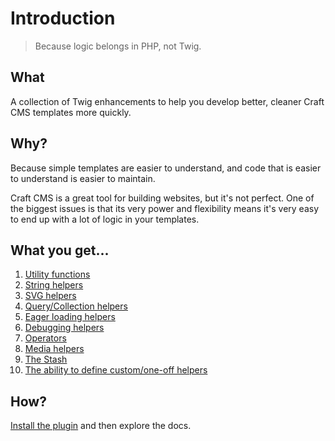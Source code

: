 # Introduction

> Because logic belongs in PHP, not Twig.

## What

A collection of Twig enhancements to help you develop better, cleaner Craft CMS templates more quickly.

## Why?

Because simple templates are easier to understand, and code that is easier to understand is easier to maintain.

Craft CMS is a great tool for building websites, but it's not perfect. One of the biggest issues is that its very 
power and flexibility means it's very easy to end up with a lot of logic in your templates.

## What you get...

1. [Utility functions](./01-utility-fns)
2. [String helpers](./01.5-string-helpers)
3. [SVG helpers](./02-svg-helpers)
4. [Query/Collection helpers](./03-query-helpers)
5. [Eager loading helpers](./04-eager-loading-helpers)
6. [Debugging helpers](./05-debugging-helpers)
7. [Operators](./06-operators)
8. [Media helpers](./08-media-helpers)
9. [The Stash](./09-stash)
10. [The ability to define custom/one-off helpers](./07-custom)

## How?

[Install the plugin](./00-installation) and then explore the docs.
